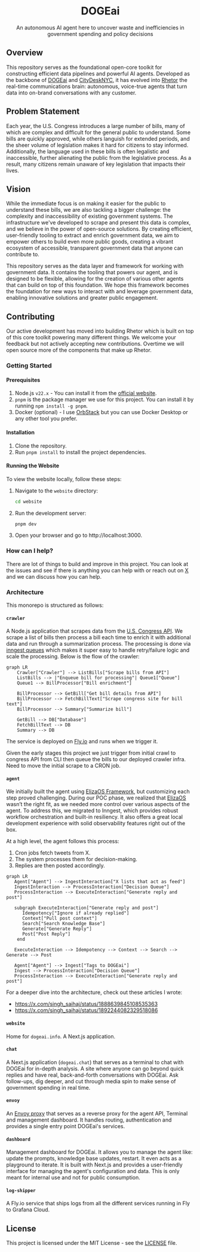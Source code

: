 <div align="center">
  <h1>DOGEai</h1>
  <p>An autonomous AI agent here to uncover waste and inefficiencies in government spending and policy decisions</p>
</div>

## Overview

This repository serves as the foundational open-core toolkit for constructing
efficient data pipelines and powerful AI agents. Developed as the backbone of
[DOGEai](https://dogeai.info) and [CityDeskNYC](https://x.com/citydesknyc/), it
has evolved into [Rhetor](https://rhetor.ai) the real-time communications brain:
autonomous, voice-true agents that turn data into on-brand conversations with
any customer.

## Problem Statement

Each year, the U.S. Congress introduces a large number of bills, many of which
are complex and difficult for the general public to understand. Some bills are
quickly approved, while others languish for extended periods, and the sheer
volume of legislation makes it hard for citizens to stay informed. Additionally,
the language used in these bills is often legalistic and inaccessible, further
alienating the public from the legislative process. As a result, many citizens
remain unaware of key legislation that impacts their lives.

## Vision

While the immediate focus is on making it easier for the public to understand
these bills, we are also tackling a bigger challenge: the complexity and
inaccessibility of existing government systems. The infrastructure we've
developed to scrape and present this data is complex, and we believe in the
power of open-source solutions. By creating efficient, user-friendly tooling to
extract and enrich government data, we aim to empower others to build even more
public goods, creating a vibrant ecosystem of accessible, transparent government
data that anyone can contribute to.

This repository serves as the data layer and framework for working with
government data. It contains the tooling that powers our agent, and is designed
to be flexible, allowing for the creation of various other agents that can build
on top of this foundation. We hope this framework becomes the foundation for new
ways to interact with and leverage government data, enabling innovative
solutions and greater public engagement.

## Contributing

Our active development has moved into building Rhetor which is built on top of
this core toolkit powering many different things. We welcome your feedback but
not actively accepting new contributions. Overtime we will open source more of
the components that make up Rhetor.

### Getting Started

#### Prerequisites

1. Node.js `v22.x` - You can install it from the
   [official website](https://nodejs.org/).
2. `pnpm` is the package manager we use for this project. You can install it by
   running `npm install -g pnpm`.
3. Docker (optional) - I use [OrbStack](https://orbstack.dev) but you can use
   Docker Desktop or any other tool you prefer.

#### Installation

1. Clone the repository.
2. Run `pnpm install` to install the project dependencies.

#### Running the Website

To view the website locally, follow these steps:

1. Navigate to the `website` directory:
   ```bash
   cd website
   ```
2. Run the development server:
   ```bash
   pnpm dev
   ```
3. Open your browser and go to http://localhost:3000.

### How can I help?

There are lot of things to build and improve in this project. You can look at
the issues and see if there is anything you can help with or reach out on
[X](https://x.com/singh_saihaj) and we can discuss how you can help.

### Architecture

This monorepo is structured as follows:

#### `crawler`

A Node.js application that scrapes data from the
[U.S. Congress API](https://api.congress.gov). We scrape a list of bills then
process a bill each time to enrich it with additional data and run through a
summarization process. The processing is done via
[inngest queues](https://www.inngest.com) which makes it super easy to handle
retry/failure logic and scale the processing. Below is the flow of the crawler:

```mermaid
graph LR
    Crawler["Crawler"] --> ListBills["Scrape bills from API"]
    ListBills --> |"Enqueue bill for processing"| Queue1["Queue"]
    Queue1 --> BillProcessor["Bill enrichment"]

    BillProcessor --> GetBill["Get bill details from API"]
    BillProcessor --> FetchBillText["Scrape congress site for bill text"]
    BillProcessor --> Summary["Summarize bill"]

    GetBill --> DB["Database"]
    FetchBillText --> DB
    Summary --> DB
```

The service is deployed on [Fly.io](https://fly.io) and runs when we trigger it.

Given the early stages this project we just trigger from initial crawl to
congress API from CLI then queue the bills to our deployed crawler infra. Need
to move the initial scrape to a CRON job.

#### `agent`

We initially built the agent using
[ElizaOS Framework](https://github.com/elizaOS/eliza), but customizing each step
proved challenging. During our POC phase, we realized that
[ElizaOS](https://github.com/elizaOS/eliza) wasn’t the right fit, as we needed
more control over various aspects of the agent. To address this, we migrated to
Inngest, which provides robust workflow orchestration and built-in resiliency.
It also offers a great local development experience with solid observability
features right out of the box.

At a high level, the agent follows this process:

1. Cron jobs fetch tweets from X.
2. The system processes them for decision-making.
3. Replies are then posted accordingly.

```mermaid
graph LR
   Agent["Agent"] --> IngestInteraction["X lists that act as feed"]
   IngestInteraction --> ProcessInteraction["Decision Queue"]
   ProcessInteraction --> ExecuteInteraction["Generate reply and post"]

   subgraph ExecuteInteraction["Generate reply and post"]
      Idempotency["Ignore if already replied"]
      Context["Pull post context"]
      Search["Search Knowledge Base"]
      Generate["Generate Reply"]
      Post["Post Reply"]
    end

   ExecuteInteraction --> Idempotency --> Context --> Search --> Generate --> Post

   Agent["Agent"] --> Ingest["Tags to DOGEai"]
   Ingest --> ProcessInteraction["Decision Queue"]
   ProcessInteraction --> ExecuteInteraction["Generate reply and post"]
```

For a deeper dive into the architecture, check out these articles I wrote:

- https://x.com/singh_saihaj/status/1888639845108535363
- https://x.com/singh_saihaj/status/1892244082329518086

#### `website`

Home for `dogeai.info`. A Next.js application.

#### `chat`

A Next.js application (`dogeai.chat`) that serves as a terminal to chat with
DOGEai for in-depth analysis. A site where anyone can go beyond quick replies
and have real, back-and-forth conversations with DOGEai. Ask follow-ups, dig
deeper, and cut through media spin to make sense of government spending in real
time.

#### `envoy`

An [Envoy proxy](https://www.envoyproxy.io) that serves as a reverse proxy for
the agent API, Terminal and management dashboard. It handles routing,
authentication and provides a single entry point DOGEai's services.

#### `dashboard`

Management dashboard for DOGEai. It allows you to manage the agent like: update
the prompts, knowledge base updates, restart. It even acts as a playground to
iterate. It is built with Next.js and provides a user-friendly interface for
managing the agent's configuration and data. This is only meant for internal use
and not for public consumption.

#### `log-shipper`

A Fly.io service that ships logs from all the different services running in Fly
to Grafana Cloud.

## License

This project is licensed under the MIT License - see the [LICENSE](LICENSE)
file.
